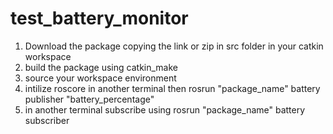 # test_battery_monitor

1. Download the package copying the link or zip in src folder in your catkin workspace
2. build the package using catkin_make
3. source your workspace environment 
4. intilize roscore in another terminal then rosrun "package_name" battery publisher "battery_percentage"
5. in another terminal subscribe using rosrun "package_name" battery subscriber
